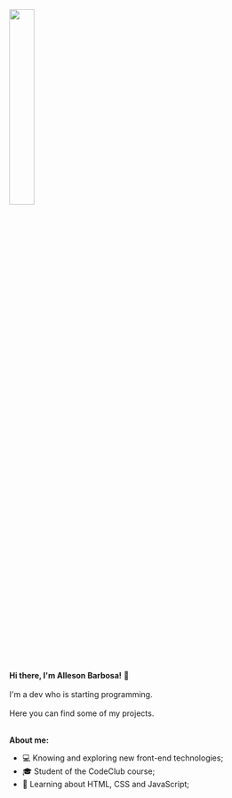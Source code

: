 <img src="https://media.giphy.com/media/MeJgB3yMMwIaHmKD4z/giphy.gif" width="30%">
<br><br>
<b>Hi there, I'm Alleson Barbosa!</b> 👋
<br><br>
I'm a dev who is starting programming.
<br><br>
Here you can find some of my projects.
<br><br>

<b>About me:</b>

- 💻 Knowing and exploring new front-end technologies;
- 🎓 Student of the CodeClub course;
- 🌱 Learning about HTML, CSS and JavaScript;
